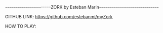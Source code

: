 -----------------------ZORK by Esteban Marin------------------------------

GITHUB LINK: https://github.com/estebanmi/myZork

HOW TO PLAY: